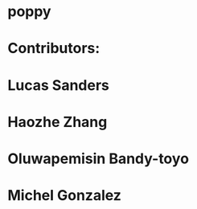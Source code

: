 # poppy

# Contributors:
# Lucas Sanders
# Haozhe Zhang
# Oluwapemisin Bandy-toyo
# Michel Gonzalez
